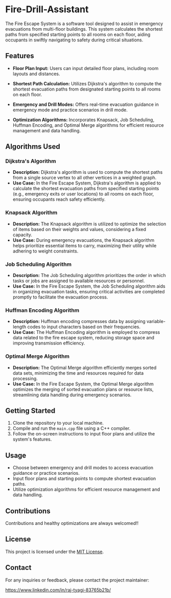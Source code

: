 # Fire-Drill-Assistant
 
The Fire Escape System is a software tool designed to assist in emergency evacuations from multi-floor buildings. This system calculates the shortest paths from specified starting points to all rooms on each floor, aiding occupants in swiftly navigating to safety during critical situations.

## Features 

- **Floor Plan Input:** Users can input detailed floor plans, including room layouts and distances.
  
- **Shortest Path Calculation:** Utilizes Dijkstra's algorithm to compute the shortest evacuation paths from designated starting points to all rooms on each floor.
  
- **Emergency and Drill Modes:** Offers real-time evacuation guidance in emergency mode and practice scenarios in drill mode.
  
- **Optimization Algorithms:** Incorporates Knapsack, Job Scheduling, Huffman Encoding, and Optimal Merge algorithms for efficient resource management and data handling.
  
## Algorithms Used

### Dijkstra's Algorithm
- **Description:** Dijkstra's algorithm is used to compute the shortest paths from a single source vertex to all other vertices in a weighted graph.
- **Use Case:** In the Fire Escape System, Dijkstra's algorithm is applied to calculate the shortest evacuation paths from specified starting points (e.g., emergency exits or user locations) to all rooms on each floor, ensuring occupants reach safety efficiently.

### Knapsack Algorithm
- **Description:** The Knapsack algorithm is utilized to optimize the selection of items based on their weights and values, considering a fixed capacity.
- **Use Case:** During emergency evacuations, the Knapsack algorithm helps prioritize essential items to carry, maximizing their utility while adhering to weight constraints.

### Job Scheduling Algorithm
- **Description:** The Job Scheduling algorithm prioritizes the order in which tasks or jobs are assigned to available resources or personnel.
- **Use Case:** In the Fire Escape System, the Job Scheduling algorithm aids in organizing evacuation tasks, ensuring critical activities are completed promptly to facilitate the evacuation process.

### Huffman Encoding Algorithm
- **Description:** Huffman encoding compresses data by assigning variable-length codes to input characters based on their frequencies.
- **Use Case:** The Huffman Encoding algorithm is employed to compress data related to the fire escape system, reducing storage space and improving transmission efficiency.

### Optimal Merge Algorithm
- **Description:** The Optimal Merge algorithm efficiently merges sorted data sets, minimizing the time and resources required for data processing.
- **Use Case:** In the Fire Escape System, the Optimal Merge algorithm optimizes the merging of sorted evacuation plans or resource lists, streamlining data handling during emergency scenarios.

## Getting Started

1. Clone the repository to your local machine.
2. Compile and run the `main.cpp` file using a C++ compiler.
3. Follow the on-screen instructions to input floor plans and utilize the system's features.

## Usage

- Choose between emergency and drill modes to access evacuation guidance or practice scenarios.
- Input floor plans and starting points to compute shortest evacuation paths.
- Utilize optimization algorithms for efficient resource management and data handling.

## Contributions

Contributions and healthy optimizations are always welcomed!!

## License

This project is licensed under the [MIT License](LICENSE).

## Contact

For any inquiries or feedback, please contact the project maintainer:

https://www.linkedin.com/in/raj-tyagi-83765b21b/


